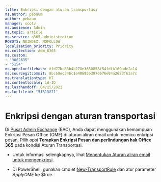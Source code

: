```yaml
---
title: Enkripsi dengan aturan transportasi
ms.author: pebaum
author: pebaum
manager: scotv
ms.audience: Admin
ms.topic: article
ms.service: o365-administration
ROBOTS: NOINDEX, NOFOLLOW
localization_priority: Priority
ms.collection: Adm_O365
ms.custom:
- "9002635"
- "5154"
ms.openlocfilehash: dfd77bc83b4b278e3630858f54fdfb109ade2a14
ms.sourcegitcommit: 8bc60ec34bc1e40685e3976576e04a2623f63a7c
ms.translationtype: HT
ms.contentlocale: id-ID
ms.lasthandoff: 04/15/2021
ms.locfileid: "51813871"
---
```

# <a name="encryption-with-transport-rules"></a>Enkripsi dengan aturan transportasi

Di [Pusat Admin Exchange](https://go.microsoft.com/fwlink/p/?linkid=834822) (EAC), Anda dapat menggunakan kemampuan Enkripsi Pesan Office (OME) di aturan aliran email untuk memicu enkripsi pesan. Pilih opsi **Terapkan Enkripsi Pesan dan perlindungan hak Office 365** pada kondisi Aturan Transportasi.

- Untuk informasi selengkapnya, lihat [Menentukan Aturan aliran email untuk mengenkripsi](https://docs.microsoft.com/microsoft-365/compliance/define-mail-flow-rules-to-encrypt-email).

- Di PowerShell, gunakan cmdlet [New-TransportRule](https://docs.microsoft.com/microsoft-365/compliance/define-mail-flow-rules-to-encrypt-email?view=o365-worldwide#use-exchange-online-powershell-to-create-a-mail-flow-rule-for-encrypting-email-messages-without-the-new-ome-capabilities) dan atur parameter *ApplyOME* ke $true.

